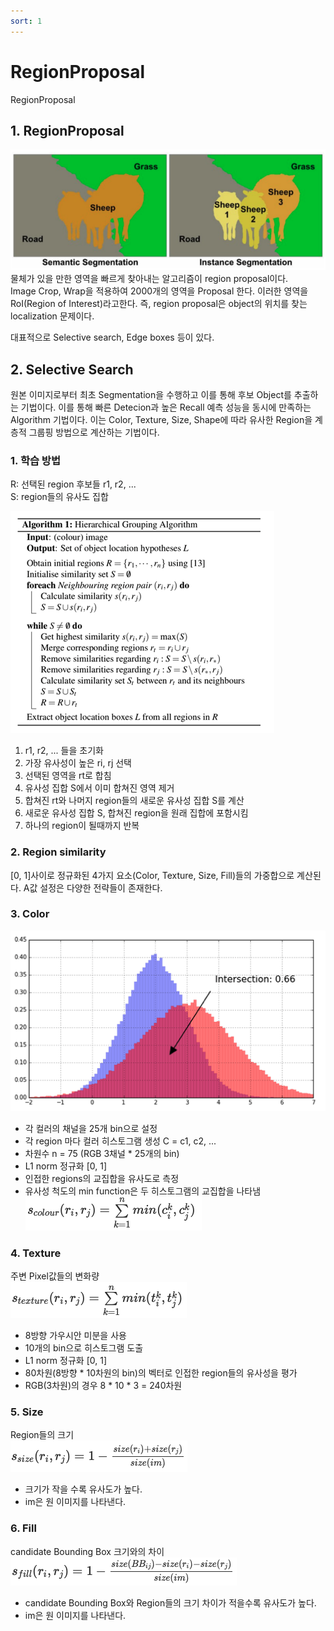 ```yaml
---
sort: 1
---
```


# RegionProposal  
RegionProposal  

## 1. RegionProposal   
![메인](../../static/RegionProposal/RegionProposal_main.png)  
물체가 있을 만한 영역을 빠르게 찾아내는 알고리즘이 region proposal이다.  
Image Crop, Wrap을 적용하여 2000개의 영역을 Proposal 한다. 이러한 영역을 RoI(Region of Interest)라고한다. 즉, region proposal은 object의 위치를 찾는 localization 문제이다.  

대표적으로 Selective search, Edge boxes 등이 있다.  

## 2. Selective Search  
원본 이미지로부터 최초 Segmentation을 수행하고 이를 통해 후보 Object를 추출하는 기법이다. 이를 통해 빠른 Detecion과 높은 Recall 예측 성능을 동시에 만족하는 Algorithm 기법이다. 이는 Color, Texture, Size, Shape에 따라 유사한 Region을 계층적 그룹핑 방법으로 계산하는 기법이다.  

### 1. 학습 방법  
R: 선택된 region 후보들 r1, r2, ...  
S: region들의 유사도 집합  

![Selective Search 메인](../../static/RegionProposal/RegionProposal_ss1.png)  

1. r1, r2, ... 들을 초기화  
2. 가장 유사성이 높은 ri, rj 선택  
3. 선택된 영역을 rt로 합침  
4. 유사성 집합 S에서 이미 합쳐진 영역 제거  
5. 합쳐진 rt와 나머지 region들의 새로운 유사성 집합 S를 계산  
6. 새로운 유사성 집합 S, 합쳐진 region을 원래 집합에 포함시킴  
7. 하나의 region이 될때까지 반복  

### 2. Region similarity  
[0, 1]사이로 정규화된 4가지 요소(Color, Texture, Size, Fill)들의 가중합으로 계산된다. A값 설정은 다양한 전략들이 존재한다.  

### 3. Color  
![히스토그램](../../static/RegionProposal/RegionProposal_colorhist.png)  
- 각 컬러의 채널을 25개 bin으로 설정  
- 각 region 마다 컬러 히스토그램 생성 C = c1, c2, ...  
- 차원수 n = 75 (RGB 3채널 * 25개의 bin)  
- L1 norm 정규화 [0, 1]  
- 인접한 regions의 교집합을 유사도로 측정  
- 유사성 척도의 min function은 두 히스토그램의 교집합을 나타냄  
![color 수식](../../static/RegionProposal/RegionProposal_colormath.png)  

### 4. Texture  
주변 Pixel값들의 변화량  
![texture 수식](../../static/RegionProposal/RegionProposal_texture.png)  
- 8방향 가우시안 미분을 사용  
- 10개의 bin으로 히스토그램 도출  
- L1 norm 정규화 [0, 1]  
- 80차원(8방향 * 10차원의 bin)의 벡터로 인접한 region들의 유사성을 평가  
- RGB(3차원)의 경우 8 * 10 * 3 = 240차원  

### 5. Size  
Region들의 크기  
![size 수식](../../static/RegionProposal/RegionProposal_size.png)  
- 크기가 작을 수록 유사도가 높다.  
- im은 원 이미지를 나타낸다.  

### 6. Fill  
candidate Bounding Box 크기와의 차이  
![fill 수식](../../static/RegionProposal/RegionProposal_fill.png)  
- candidate Bounding Box와 Region들의 크기 차이가 적을수록 유사도가 높다.  
- im은 원 이미지를 나타낸다.